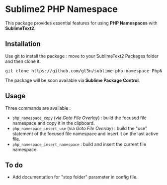 # Sublime2 PHP Namespace #

This package provides essential features for using **PHP Namespaces** with **SublimeText2**.

## Installation ##

Use git to install the package : move to your SublimeText2 Packages folder and then clone it.

<pre>
git clone https://github.com/gl3n/sublime-php-namespace PhpNamespace
</pre>

The package will be soon available via **Sublime Package Control**.

## Usage ##

Three commands are available :

- `php_namespace_copy` (via *Goto File Overlay*) : build the focused file namespace and copy it in the clipboard.
- `php_namespace_insert_use` (via *Goto File Overlay*) : build the "use" statement of the focused file namespace and insert it on the last active file.
- `php_namespace_insert_namespace` : build and insert the current file namespace.

## To do ##

- Add documentation for "stop folder" parameter in config file.

